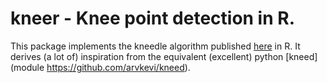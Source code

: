 # kneer - Knee point detection in R. 

This package implements the kneedle algorithm published [here](https://raghavan.usc.edu//papers/kneedle-simplex11.pdf) in R. 
It derives (a lot of) inspiration from the equivalent (excellent) python [kneed](module https://github.com/arvkevi/kneed).

